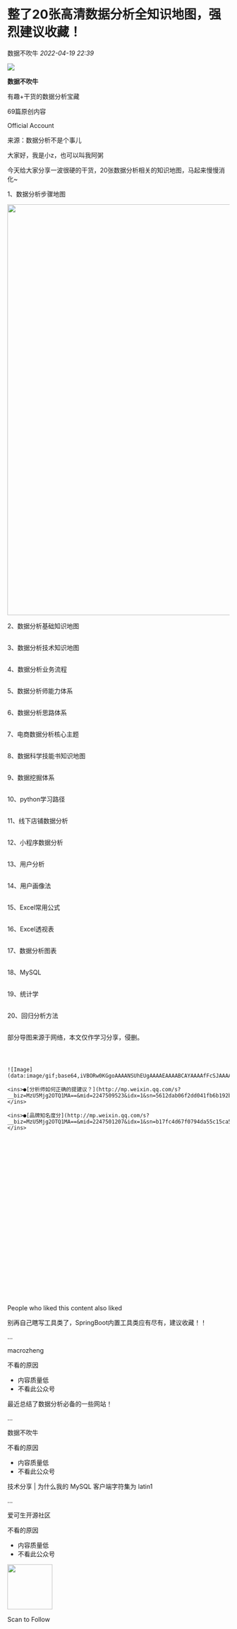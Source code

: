 # 整了20张高清数据分析全知识地图，强烈建议收藏！

<a id="profileBt"></a><a id="js_name"></a>数据不吹牛 *2022-04-19 22:39*

![](../../../_resources/0_wx_fmt_png_dce338da1584453b9231a7938106d356.png)

**数据不吹牛**

有趣+干货的数据分析宝藏

<a id="js_profile_article"></a>69篇原创内容

Official Account

来源：数据分析不是个事儿

大家好，我是小z，也可以叫我阿粥

今天给大家分享一波很硬的干货，20张数据分析相关的知识地图，马起来慢慢消化~

1、数据分析步骤地图

<img width="677" height="930" src="../../../_resources/640_wx_fmt_jpeg_wxfrom_5_wx_lazy_67b8cbf5bffa45719.jpg"/>

2、数据分析基础知识地图

![Image](data:image/gif;base64,iVBORw0KGgoAAAANSUhEUgAAAAEAAAABCAYAAAAfFcSJAAAADUlEQVQImWNgYGBgAAAABQABh6FO1AAAAABJRU5ErkJggg==)

3、数据分析技术知识地图

![Image](data:image/gif;base64,iVBORw0KGgoAAAANSUhEUgAAAAEAAAABCAYAAAAfFcSJAAAADUlEQVQImWNgYGBgAAAABQABh6FO1AAAAABJRU5ErkJggg==)

4、数据分析业务流程

![Image](data:image/gif;base64,iVBORw0KGgoAAAANSUhEUgAAAAEAAAABCAYAAAAfFcSJAAAADUlEQVQImWNgYGBgAAAABQABh6FO1AAAAABJRU5ErkJggg==)

5、数据分析师能力体系

![Image](data:image/gif;base64,iVBORw0KGgoAAAANSUhEUgAAAAEAAAABCAYAAAAfFcSJAAAADUlEQVQImWNgYGBgAAAABQABh6FO1AAAAABJRU5ErkJggg==)

6、数据分析思路体系

![Image](data:image/gif;base64,iVBORw0KGgoAAAANSUhEUgAAAAEAAAABCAYAAAAfFcSJAAAADUlEQVQImWNgYGBgAAAABQABh6FO1AAAAABJRU5ErkJggg==)

7、电商数据分析核心主题

![Image](data:image/gif;base64,iVBORw0KGgoAAAANSUhEUgAAAAEAAAABCAYAAAAfFcSJAAAADUlEQVQImWNgYGBgAAAABQABh6FO1AAAAABJRU5ErkJggg==)

8、数据科学技能书知识地图

![Image](data:image/gif;base64,iVBORw0KGgoAAAANSUhEUgAAAAEAAAABCAYAAAAfFcSJAAAADUlEQVQImWNgYGBgAAAABQABh6FO1AAAAABJRU5ErkJggg==)

9、数据挖掘体系

![Image](data:image/gif;base64,iVBORw0KGgoAAAANSUhEUgAAAAEAAAABCAYAAAAfFcSJAAAADUlEQVQImWNgYGBgAAAABQABh6FO1AAAAABJRU5ErkJggg==)

10、python学习路径

![Image](data:image/gif;base64,iVBORw0KGgoAAAANSUhEUgAAAAEAAAABCAYAAAAfFcSJAAAADUlEQVQImWNgYGBgAAAABQABh6FO1AAAAABJRU5ErkJggg==)

11、线下店铺数据分析

![Image](data:image/gif;base64,iVBORw0KGgoAAAANSUhEUgAAAAEAAAABCAYAAAAfFcSJAAAADUlEQVQImWNgYGBgAAAABQABh6FO1AAAAABJRU5ErkJggg==)

12、小程序数据分析

![Image](data:image/gif;base64,iVBORw0KGgoAAAANSUhEUgAAAAEAAAABCAYAAAAfFcSJAAAADUlEQVQImWNgYGBgAAAABQABh6FO1AAAAABJRU5ErkJggg==)

13、用户分析

![Image](data:image/gif;base64,iVBORw0KGgoAAAANSUhEUgAAAAEAAAABCAYAAAAfFcSJAAAADUlEQVQImWNgYGBgAAAABQABh6FO1AAAAABJRU5ErkJggg==)

14、用户画像法

![Image](data:image/gif;base64,iVBORw0KGgoAAAANSUhEUgAAAAEAAAABCAYAAAAfFcSJAAAADUlEQVQImWNgYGBgAAAABQABh6FO1AAAAABJRU5ErkJggg==)

15、Excel常用公式

![Image](data:image/gif;base64,iVBORw0KGgoAAAANSUhEUgAAAAEAAAABCAYAAAAfFcSJAAAADUlEQVQImWNgYGBgAAAABQABh6FO1AAAAABJRU5ErkJggg==)

16、Excel透视表

![Image](data:image/gif;base64,iVBORw0KGgoAAAANSUhEUgAAAAEAAAABCAYAAAAfFcSJAAAADUlEQVQImWNgYGBgAAAABQABh6FO1AAAAABJRU5ErkJggg==)

17、数据分析图表

![Image](data:image/gif;base64,iVBORw0KGgoAAAANSUhEUgAAAAEAAAABCAYAAAAfFcSJAAAADUlEQVQImWNgYGBgAAAABQABh6FO1AAAAABJRU5ErkJggg==)

18、MySQL

![Image](data:image/gif;base64,iVBORw0KGgoAAAANSUhEUgAAAAEAAAABCAYAAAAfFcSJAAAADUlEQVQImWNgYGBgAAAABQABh6FO1AAAAABJRU5ErkJggg==)

19、统计学

![Image](data:image/gif;base64,iVBORw0KGgoAAAANSUhEUgAAAAEAAAABCAYAAAAfFcSJAAAADUlEQVQImWNgYGBgAAAABQABh6FO1AAAAABJRU5ErkJggg==)

20、回归分析方法

![Image](data:image/gif;base64,iVBORw0KGgoAAAANSUhEUgAAAAEAAAABCAYAAAAfFcSJAAAADUlEQVQImWNgYGBgAAAABQABh6FO1AAAAABJRU5ErkJggg==)

部分导图来源于网络，本文仅作学习分享，侵删。

![Image](data:image/gif;base64,iVBORw0KGgoAAAANSUhEUgAAAAEAAAABCAYAAAAfFcSJAAAADUlEQVQImWNgYGBgAAAABQABh6FO1AAAAABJRU5ErkJggg==)

```


![Image](data:image/gif;base64,iVBORw0KGgoAAAANSUhEUgAAAAEAAAABCAYAAAAfFcSJAAAADUlEQVQImWNgYGBgAAAABQABh6FO1AAAAABJRU5ErkJggg==)

<ins>●[分析师如何正确的提建议？](http://mp.weixin.qq.com/s?__biz=MzU5Mjg2OTQ1MA==&mid=2247509523&idx=1&sn=5612dab06f2dd041fb6b192bd35fe881&chksm=fe1bc736c96c4e20cc6123fd651544c8d9995e5e0c4c962b1094a5aa760c4eaea2951ff0136b&scene=21#wechat_redirect)</ins>

<ins>●[品牌知名度分](http://mp.weixin.qq.com/s?__biz=MzU5Mjg2OTQ1MA==&mid=2247501207&idx=1&sn=b17fc4d67f0794da55c15ca5765bf884&chksm=fe1ba4b2c96c2da49e694c8a403807526e87b1e54b1f7d266efe3e31f657435248c2073efb30&scene=21#wechat_redirect)</ins>




























```

People who liked this content also liked

别再自己瞎写工具类了，SpringBoot内置工具类应有尽有，建议收藏！！

...

macrozheng

不看的原因

- 内容质量低
- 不看此公众号

最近总结了数据分析必备的一些网站！

...

数据不吹牛

不看的原因

- 内容质量低
- 不看此公众号

技术分享 | 为什么我的 MySQL 客户端字符集为 latin1

...

爱可生开源社区

不看的原因

- 内容质量低
- 不看此公众号

<img width="102" height="102" src="../../../_resources/qrcode_scene_10000004_size_102___1509343a846048fc9.bmp"/>

Scan to Follow
